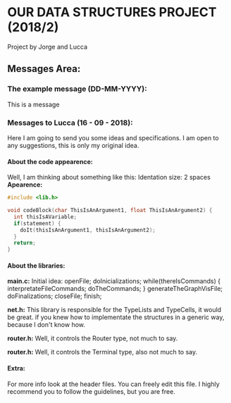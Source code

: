 # OUR DATA STRUCTURES PROJECT (2018/2)
Project by Jorge and Lucca

## Messages Area:
### The example message (DD-MM-YYYY):
This is a message
### Messages to Lucca (16 - 09 - 2018):
Here I am going to send you some ideas and specifications.
I am open to any suggestions, this is only my original idea.
#### About the code appearence:
Well, I am thinking about something like this:
Identation size: 2 spaces
**Apearence:**
```c
#include <lib.h>

void codeBlock(char ThisIsAnArgument1, float ThisIsAnArgument2) {
  int thisIsAVariable;
  if(statement) {
    doIt(thisIsAnArgument1, thisIsAnArgument2);
  }
  return;
}
```
#### About the libraries:
**main.c:**
Initial idea:
  openFile;
  doInicializations;
  while(thereIsCommands) {
    interpretateFileCommands;
    doTheCommands;
  }
  generateTheGraphVisFile;
  doFinalizations;
  closeFile;
  finish;

**net.h:**
This library is responsible for the TypeLists and TypeCells, it would be great.
if you knew how to implementate the structures in a generic way, because I don't know how.

**router.h:**
Well, it controls the Router type, not much to say.

**router.h:**
Well, it controls the Terminal type, also not much to say.
#### Extra:
For more info look at the header files.
You can freely edit this file. I highly recommend you to follow the guidelines, but you are free.
